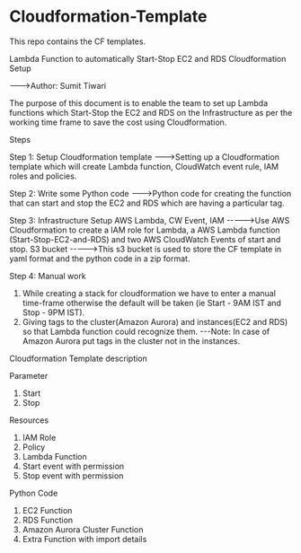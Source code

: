 # Cloudformation-Template
This repo contains the CF templates.



Lambda Function to automatically Start-Stop EC2 and RDS Cloudformation Setup

--->Author: Sumit Tiwari

The purpose of this document is to enable the team to set up Lambda functions which Start-Stop the EC2 and RDS on the Infrastructure as per the working time frame to save the cost using Cloudformation.

Steps 

Step 1: Setup Cloudformation template --->Setting up a Cloudformation template which will create Lambda function, CloudWatch event rule, IAM roles and policies. 

Step 2: Write some Python code --->Python code for creating the function that can start and stop the EC2 and RDS which are having a particular tag. 

Step 3: Infrastructure Setup
AWS Lambda, CW Event, IAM ----->Use AWS Cloudformation to create a IAM role for Lambda, a AWS Lambda function (Start-Stop-EC2-and-RDS) and two AWS CloudWatch Events of start and stop.
S3 bucket ----->This s3 bucket is used to store the CF template in yaml format and the python code in a zip format. 

Step 4: Manual work
1. While creating a stack for cloudformation we have to enter a manual time-frame otherwise the default will be taken (ie Start - 9AM IST and Stop - 9PM IST).
2. Giving tags to the cluster(Amazon Aurora) and instances(EC2 and RDS) so that Lambda function could recognize them. ---Note: In case of Amazon Aurora put tags in the cluster not in the instances.

Cloudformation Template description

Parameter
1. Start
2. Stop


Resources

1. IAM Role
2. Policy
3. Lambda Function
4. Start event with permission
5. Stop event with permission


Python Code

1. EC2 Function
2. RDS Function
3. Amazon Aurora Cluster Function
4. Extra Function with import details
